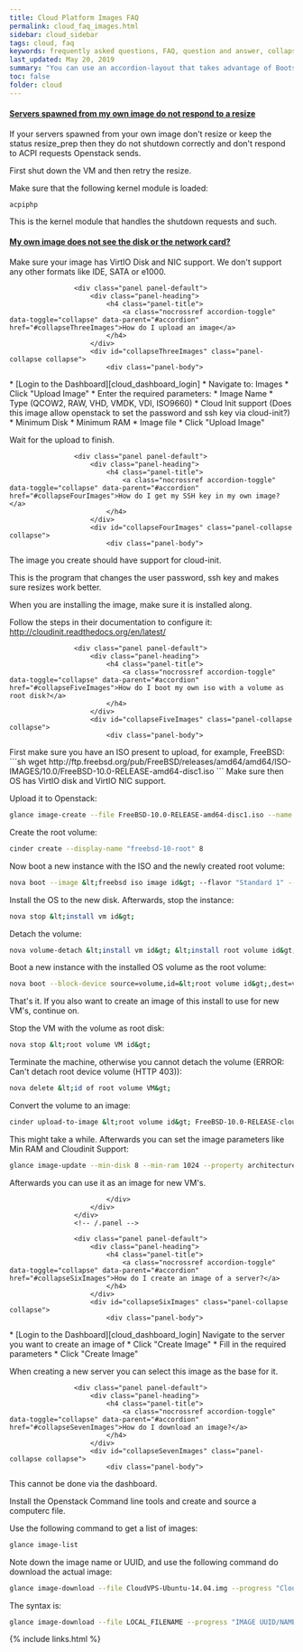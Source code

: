```yaml
---
title: Cloud Platform Images FAQ
permalink: cloud_faq_images.html
sidebar: cloud_sidebar
tags: cloud, faq
keywords: frequently asked questions, FAQ, question and answer, collapsible sections, expand, collapse
last_updated: May 20, 2019
summary: "You can use an accordion-layout that takes advantage of Bootstrap styling. This is useful for an FAQ page."
toc: false
folder: cloud
---
```


<div class="panel-group" id="accordion">
                    <div class="panel panel-default">
                        <div class="panel-heading">
                            <h4 class="panel-title">
                                <a class="nocrossref accordion-toggle" data-toggle="collapse" data-parent="#accordion" href="#collapseOneImages">Servers spawned from my own image do not respond to a resize</a>
                            </h4>
                        </div>
                        <div id="collapseOneImages" class="panel-collapse collapse">
                            <div class="panel-body">
<div markdown="1">
If your servers spawned from your own image don't resize or keep the status resize_prep then they do not shutdown correctly and don't respond to ACPI requests Openstack sends.

First shut down the VM and then retry the resize.

Make sure that the following kernel module is loaded:
```
acpiphp
```
This is the kernel module that handles the shutdown requests and such.
</div>
                            </div>
                        </div>
                    </div>
                    <!-- /.panel -->
                    <div class="panel panel-default">
                        <div class="panel-heading">
                            <h4 class="panel-title">
                                <a class="nocrossref accordion-toggle" data-toggle="collapse" data-parent="#accordion" href="#collapseTwoImages">My own image does not see the disk or the network card?</a>
                            </h4>
                        </div>
                        <div id="collapseTwoImages" class="panel-collapse collapse">
                            <div class="panel-body">
                            Make sure your image has VirtIO Disk and NIC support. We don't support any other formats like IDE, SATA or e1000.
                            </div>
                        </div>
                    </div>
                    <!-- /.panel -->

                    <div class="panel panel-default">
                        <div class="panel-heading">
                            <h4 class="panel-title">
                                <a class="nocrossref accordion-toggle" data-toggle="collapse" data-parent="#accordion" href="#collapseThreeImages">How do I upload an image</a>
                            </h4>
                        </div>
                        <div id="collapseThreeImages" class="panel-collapse collapse">
                            <div class="panel-body">
<div markdown="1">
* [Login to the Dashboard][cloud_dashboard_login]
* Navigate to: Images
* Click "Upload Image"
* Enter the required parameters:
  * Image Name
  * Type (QCOW2, RAW, VHD, VMDK, VDI, ISO9660)
  * Cloud Init support (Does this image allow openstack to set the password and ssh key via cloud-init?)
  * Minimum Disk
  * Minimum RAM
  * Image file
* Click "Upload Image"

Wait for the upload to finish.
</div>
                            </div>
                        </div>
                    </div>
                    <!-- /.panel -->

                    <div class="panel panel-default">
                        <div class="panel-heading">
                            <h4 class="panel-title">
                                <a class="nocrossref accordion-toggle" data-toggle="collapse" data-parent="#accordion" href="#collapseFourImages">How do I get my SSH key in my own image?</a>
                            </h4>
                        </div>
                        <div id="collapseFourImages" class="panel-collapse collapse">
                            <div class="panel-body">
<div markdown="1">
The image you create should have support for cloud-init.

This is the program that changes the user password, ssh key and makes sure resizes work better.

When you are installing the image, make sure it is installed along.

Follow the steps in their documentation to configure it: http://cloudinit.readthedocs.org/en/latest/
</div>
                            </div>
                        </div>
                    </div>
                    <!-- /.panel -->

                    <div class="panel panel-default">
                        <div class="panel-heading">
                            <h4 class="panel-title">
                                <a class="nocrossref accordion-toggle" data-toggle="collapse" data-parent="#accordion" href="#collapseFiveImages">How do I boot my own iso with a volume as root disk?</a>
                            </h4>
                        </div>
                        <div id="collapseFiveImages" class="panel-collapse collapse">
                            <div class="panel-body">
<div markdown="1">
First make sure you have an ISO present to upload, for example, FreeBSD:
```sh
wget http://ftp.freebsd.org/pub/FreeBSD/releases/amd64/amd64/ISO-IMAGES/10.0/FreeBSD-10.0-RELEASE-amd64-disc1.iso
```
Make sure then OS has VirtIO disk and VirtIO NIC support.

Upload it to Openstack:
```sh
glance image-create --file FreeBSD-10.0-RELEASE-amd64-disc1.iso --name "FreeBSD-10.0-RELEASE-amd64-disc1.iso" --disk-format iso --container-format bare --progress
```
Create the root volume:
```sh
cinder create --display-name "freebsd-10-root" 8
```
Now boot a new instance with the ISO and the newly created root volume:
```sh
nova boot --image &lt;freebsd iso image id&gt; --flavor "Standard 1" --availability-zone NL1 --nic net-id=00000000-0000-0000-0000-000000000000 --block-device-mapping hdb=&lt;volume freebsd-10-root id&gt;:::0 FreeBSD-10.0-RELEASE-install
```
Install the OS to the new disk. Afterwards, stop the instance:
```sh
nova stop &lt;install vm id&gt;
```
Detach the volume:
```sh
nova volume-detach &lt;install vm id&gt; &lt;install root volume id&gt;
```
Boot a new instance with the installed OS volume as the root volume:
```sh
nova boot --block-device source=volume,id=&lt;root volume id&gt;,dest=volume,shutdown=preserve,bootindex=0 --flavor "Standard 1" --availability-zone NL1 --nic net-id=00000000-0000-0000-0000-000000000000  FreeBSD-10.0-RELEASE
```
That's it. If you also want to create an image of this install to use for new VM's, continue on.

Stop the VM with the volume as root disk:
```sh
nova stop &lt;root volume VM id&gt;
```
Terminate the machine, otherwise you cannot detach the volume (ERROR: Can't detach root device volume (HTTP 403)):
```sh
nova delete &lt;id of root volume VM&gt;
```
Convert the volume to an image:
```sh
cinder upload-to-image &lt;root volume id&gt; FreeBSD-10.0-RELEASE-cloudinit
```
This might take a while. Afterwards you can set the image parameters like Min RAM and Cloudinit Support:
```sh
glance image-update --min-disk 8 --min-ram 1024 --property architecture=x86_64 --property image_supports_keypair=true --property image_supports_password=true --property supported=false &lt;id from the converted volume image&gt;
```
Afterwards you can use it as an image for new VM's.
</div>

                            </div>
                        </div>
                    </div>
                    <!-- /.panel -->

                    <div class="panel panel-default">
                        <div class="panel-heading">
                            <h4 class="panel-title">
                                <a class="nocrossref accordion-toggle" data-toggle="collapse" data-parent="#accordion" href="#collapseSixImages">How do I create an image of a server?</a>
                            </h4>
                        </div>
                        <div id="collapseSixImages" class="panel-collapse collapse">
                            <div class="panel-body">
<div markdown="1">
* [Login to the Dashboard][cloud_dashboard_login]
Navigate to the server you want to create an image of
* Click "Create Image"
* Fill in the required parameters
* Click "Create Image"

When creating a new server you can select this image as the base for it.
</div>
                            </div>
                        </div>
                    </div>
                    <!-- /.panel -->

                    <div class="panel panel-default">
                        <div class="panel-heading">
                            <h4 class="panel-title">
                                <a class="nocrossref accordion-toggle" data-toggle="collapse" data-parent="#accordion" href="#collapseSevenImages">How do I download an image?</a>
                            </h4>
                        </div>
                        <div id="collapseSevenImages" class="panel-collapse collapse">
                            <div class="panel-body">
<div markdown="1">
This cannot be done via the dashboard.

Install the Openstack Command line tools and create and source a computerc file.

Use the following command to get a list of images:
```sh
glance image-list
```
Note down the image name or UUID, and use the following command do download the actual image:
```sh
glance image-download --file CloudVPS-Ubuntu-14.04.img --progress "CloudVPS Ubuntu 14.04"
```
The syntax is:
```sh
glance image-download --file LOCAL_FILENAME --progress "IMAGE UUID/NAME"
```
</div>
                            </div>
                        </div>
                    </div>
                    <!-- /.panel -->










</div>
{% include links.html %}
